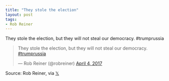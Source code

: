 ```yaml
---
title: "They stole the election"
layout: post
tags:
- Rob Reiner
---
```


They stole the election, but they will not steal our democracy. #trumprussia

<blockquote class="twitter-tweet"><p lang="en" dir="ltr">They stole the election, but they will not steal our democracy. <a href="https://twitter.com/hashtag/trumprussia?src=hash&amp;ref_src=twsrc%5Etfw">#trumprussia</a></p>&mdash; Rob Reiner (@robreiner) <a href="https://twitter.com/robreiner/status/849245720918020096?ref_src=twsrc%5Etfw">April 4, 2017</a></blockquote> <script async src="https://platform.twitter.com/widgets.js" charset="utf-8"></script>

Source: Rob Reiner, via [&#x1D54F;](https://x.com)
